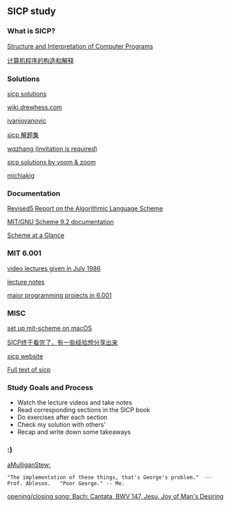 
## SICP study
### What is SICP?
[Structure and Interpretation of Computer Programs](https://www.amazon.ca/Structure-Interpretation-Computer-Programs-Abelson/dp/0262510871/ref=sr_1_1?ie=UTF8&qid=1531129781&sr=8-1&keywords=sicp)

[计算机程序的构造和解释](https://book.douban.com/subject/1148282/)


### Solutions
[sicp solutions](http://community.schemewiki.org/?sicp-solutions)

[wiki.drewhess.com](http://wiki.drewhess.com/wiki/Category:SICP_solutions)

[ivanjovanovic](https://github.com/ivanjovanovic/sicp)

[sicp 解题集](http://sicp.readthedocs.io/en/latest/index.html)

[wqzhang (invitation is required)](https://wqzhang.wordpress.com/sicp-solutions/)

[sicp solutions by voom & zoom](https://voom4000.wordpress.com/2015/08/10/sicp-solutions/)

[michiakig](https://github.com/michiakig/sicp)


### Documentation
[Revised5 Report on the Algorithmic Language Scheme](http://schemers.org/Documents/Standards/R5RS/r5rs.pdf)

[MIT/GNU Scheme 9.2 documentation](https://www.gnu.org/software/mit-scheme/documentation/mit-scheme-ref/)

[Scheme at a Glance](http://www.troubleshooters.com/codecorn/scheme_guile/hello.htm#_Introduction)

### MIT 6.001

[video lectures given in July 1986](https://ocw.mit.edu/courses/electrical-engineering-and-computer-science/6-001-structure-and-interpretation-of-computer-programs-spring-2005/video-lectures/)

[lecture notes](https://ocw.mit.edu/courses/electrical-engineering-and-computer-science/6-001-structure-and-interpretation-of-computer-programs-spring-2005/lecture-notes/)

[major programming projects in 6.001](https://ocw.mit.edu/courses/electrical-engineering-and-computer-science/6-001-structure-and-interpretation-of-computer-programs-spring-2005/projects/)


### MISC 
[set up mit-scheme on macOS](http://rayhightower.com/blog/2015/02/18/sicp-study-group/)

[SICP终于看完了，有一些经验想分享出来](http://cocode.cc/t/sicp/3397)

[sicp website](https://mitpress.mit.edu/sites/default/files/sicp/index.html)

[Full text of sicp](https://sarabander.github.io/sicp/html/index.xhtml)


### Study Goals and Process
- Watch the lecture videos and take notes
- Read corresponding sections in the SICP book
- Do exercises after each section
- Check my solution with others'
- Recap and write down some takeaways


### :) 
[aMulliganStew:](https://www.youtube.com/watch?time_continue=1&v=2QgZVYI3tDs)
> 
    "The implementation of these things, that's George's problem."  -- Prof. Ableson.   "Poor George." -- Me.

[opening/closing song: Bach: Cantata, BWV 147, Jesu, Joy of Man's Desiring](https://www.youtube.com/watch?v=FwWL8Y-qsJg)


